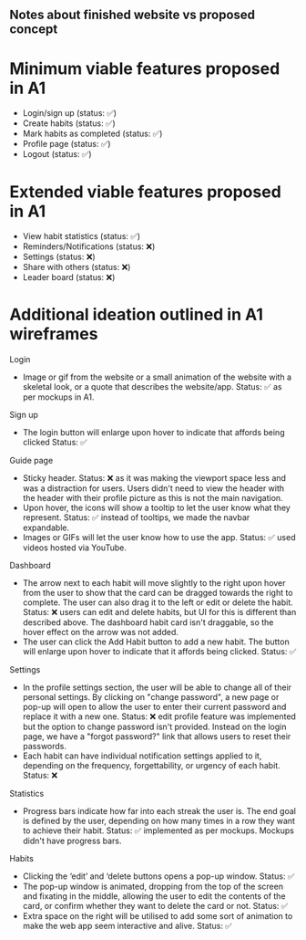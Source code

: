 ## Notes about finished website vs proposed concept

# Minimum viable features proposed in A1

- Login/sign up (status: ✅)
- Create habits (status: ✅)
- Mark habits as completed (status: ✅)
- Profile page (status: ✅)
- Logout (status: ✅)

# Extended viable features proposed in A1

- View habit statistics (status: ✅)
- Reminders/Notifications (status: ❌)
- Settings (status: ❌)
- Share with others (status: ❌)
- Leader board (status: ❌)

# Additional ideation outlined in A1 wireframes

Login

- Image or gif from the website or a small animation of the website with a skeletal look, or a quote that describes the website/app.
  Status: ✅ as per mockups in A1.

Sign up

- The login button will enlarge upon hover to indicate that affords being clicked
  Status: ✅

Guide page

- Sticky header.
  Status: ❌ as it was making the viewport space less and was a distraction for users. Users didn't need to view the header with the header with their profile picture as this is not the main navigation.
- Upon hover, the icons will show a tooltip to let the user know what they represent.
  Status: ✅ instead of tooltips, we made the navbar expandable.
- Images or GIFs will let the user know how to use the app.
  Status: ✅ used videos hosted via YouTube.

Dashboard

- The arrow next to each habit will move slightly to the right upon hover from the user to show that the card can be dragged towards the right to complete. The user can also drag it to the left or edit or delete the habit.
  Status: ❌ users can edit and delete habits, but UI for this is different than described above. The dashboard habit card isn't draggable, so the hover effect on the arrow was not added.
- The user can click the Add Habit button to add a new habit. The button will enlarge upon hover to indicate that it affords being clicked.
  Status: ✅

Settings

- In the profile settings section, the user will be able to change all of their personal settings. By clicking on "change password", a new page or pop-up will open to allow the user to enter their current password and replace it with a new one.
  Status: ❌ edit profile feature was implemented but the option to change password isn't provided. Instead on the login page, we have a "forgot password?" link that allows users to reset their passwords.
- Each habit can have individual notification settings applied to it, depending on the frequency, forgettability, or urgency of each habit.
  Status: ❌

Statistics

- Progress bars indicate how far into each streak the user is. The end goal is defined by the user, depending on how many times in a row they want to achieve their habit.
  Status: ✅ implemented as per mockups. Mockups didn't have progress bars.

Habits

- Clicking the ‘edit’ and ‘delete buttons opens a pop-up window.
  Status: ✅
- The pop-up window is animated, dropping from the top of the screen and fixating in the middle, allowing the user to edit the contents of the card, or confirm whether they want to delete the card or not.
  Status: ✅
- Extra space on the right will be utilised to add some sort of animation to make the web app seem interactive and alive.
  Status: ✅

